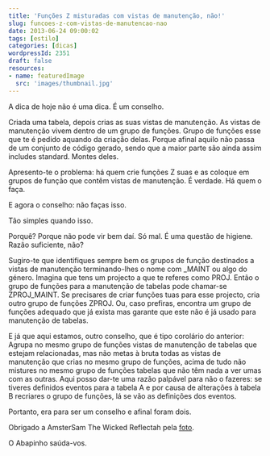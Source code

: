 ```yaml
---
title: 'Funções Z misturadas com vistas de manutenção, não!'
slug: funcoes-z-com-vistas-de-manutencao-nao
date: 2013-06-24 09:00:02
tags: [estilo]
categories: [dicas]
wordpressId: 2351
draft: false
resources:
- name: featuredImage
  src: 'images/thumbnail.jpg'
---
```

A dica de hoje não é uma dica. É um conselho.

Criada uma tabela, depois crias as suas vistas de manutenção. As vistas de manutenção vivem dentro de um grupo de funções. Grupo de funções esse que te é pedido aquando da criação delas. Porque afinal aquilo não passa de um conjunto de código gerado, sendo que a maior parte são ainda assim includes standard. Montes deles.

Apresento-te o problema: há quem crie funções Z suas e as coloque em grupos de função que contêm vistas de manutenção. É verdade. Há quem o faça.

<!--more-->

E agora o conselho: não faças isso.

Tão simples quando isso.

Porquê? Porque não pode vir bem daí. Só mal. É uma questão de higiene. Razão suficiente, não?

Sugiro-te que identifiques sempre bem os grupos de função destinados a vistas de manutenção terminando-lhes o nome com _MAINT ou algo do género. Imagina que tens um projecto a que te referes como PROJ. Então o grupo de funções para a manutenção de tabelas pode chamar-se ZPROJ_MAINT. Se precisares de criar funções tuas para esse projecto, cria outro grupo de funções ZPROJ. Ou, caso prefiras, encontra um grupo de funções adequado que já exista mas garante que este não é já usado para manutenção de tabelas.

E já que aqui estamos, outro conselho, que é tipo corolário do anterior: Agrupa no mesmo grupo de funções vistas de manutenção de tabelas que estejam relacionadas, mas não metas à bruta todas as vistas de manutenção que crias no mesmo grupo de funções, acima de tudo não mistures no mesmo grupo de funções tabelas que não têm nada a ver umas com as outras. Aqui posso dar-te uma razão palpável para não o fazeres: se tiveres definidos eventos para a tabela A e por causa de alterações à tabela B recriares o grupo de funções, lá se vão as definições dos eventos.

Portanto, era para ser um conselho e afinal foram dois.

Obrigado a AmsterSam The Wicked Reflectah pela [foto][1].

O Abapinho saúda-vos.

   [1]: http://www.flickr.com/photos/amstersam/4608512202
